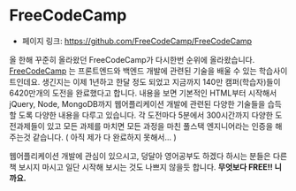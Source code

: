 # FreeCodeCamp

- 페이지 링크: https://github.com/FreeCodeCamp/FreeCodeCamp

올 한해 꾸준히 올라왔던 FreeCodeCamp가 다시한번 순위에 올라왔습니다. [FreeCodeCamp](http://www.freecodecamp.com/)
는 프론트엔드와 백엔드 개발에 관련된 기술을 배울 수 있는 학습사이트인데요. 생긴지는 이제 1년하고 한달 정도 되었고 지금까지 140만 캠퍼(학습자)들이
6420만개의 도전을 완료했다고 합니다. 내용을 보면 기본적인 HTML부터 시작해서 jQuery, Node, MongoDB까지 웹어플리케이션 개발에
관련된 다양한 기술들을 습득할 도록 다양한 내용을 다루고 있습니다. 각 도전마다 5분에서 300시간까지 다양한 도전과제들이 있고
모든 과제를 마치면 모든 과정을 마친 풀스택 엔지니어라는 인증을 해주는것 같습니다. ( 아직 제가 다 완료하지 못해서... )

웹어플리케이션 개발에 관심이 있으시고, 덩달아 영어공부도 하겠다 하시는 분들은 다른 책 보시지 마시고
일단 시작해 보시는 것도 나쁘지 않을듯 합니다. **무엇보다 FREE!! 니까요.**
